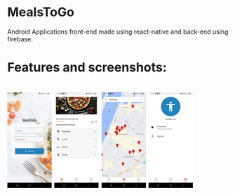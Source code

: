# MealsToGo
Android Applications front-end made using react-native and back-end using firebase.
<h1>Features and screenshots:<h1>
 
<img src="https://github.com/Bajwa-Ajai/MealsToGo/blob/main/ss/1.jpeg" width=20% height=20%>
<img src="https://github.com/Bajwa-Ajai/MealsToGo/blob/main/ss/2.jpeg" width=20% height=20%>
<img src="https://github.com/Bajwa-Ajai/MealsToGo/blob/main/ss/5.jpeg" width=20% height=20%>
<img src="https://github.com/Bajwa-Ajai/MealsToGo/blob/main/ss/4.jpeg" width=20% height=20%>


